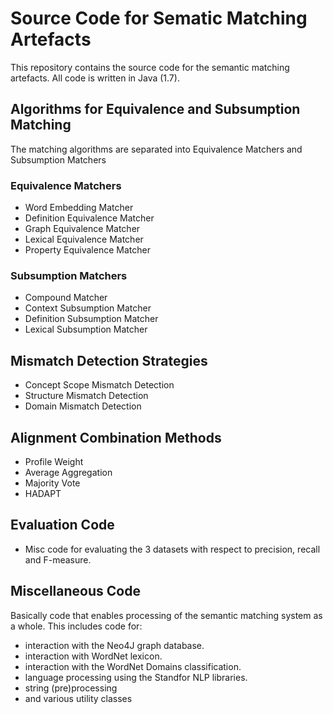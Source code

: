 # Source Code for Sematic Matching Artefacts
This repository contains the source code for the semantic matching artefacts. All code is written in Java (1.7). 

## Algorithms for Equivalence and Subsumption Matching
The matching algorithms are separated into Equivalence Matchers and Subsumption Matchers
### Equivalence Matchers
* Word Embedding Matcher
* Definition Equivalence Matcher
* Graph Equivalence Matcher
* Lexical Equivalence Matcher
* Property Equivalence Matcher

### Subsumption Matchers
* Compound Matcher
* Context Subsumption Matcher
* Definition Subsumption Matcher
* Lexical Subsumption Matcher

## Mismatch Detection Strategies
* Concept Scope Mismatch Detection
* Structure Mismatch Detection
* Domain Mismatch Detection

## Alignment Combination Methods
* Profile Weight
* Average Aggregation
* Majority Vote
* HADAPT 

## Evaluation Code
* Misc code for evaluating the 3 datasets with respect to precision, recall and F-measure.

## Miscellaneous Code
Basically code that enables processing of the semantic matching system as a whole. This includes code for: 
* interaction with the Neo4J graph database.
* interaction with WordNet lexicon.
* interaction with the WordNet Domains classification.
* language processing using the Standfor NLP libraries.
* string (pre)processing
* and various utility classes
